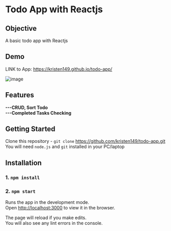 # Todo App with Reactjs


## Objective

A basic todo app with Reactjs 

## Demo
LINK to App: https://kristen149.github.io/todo-app/ 

![image](https://github.com/kristen149/todo-app/assets/100759917/22d85467-e886-47ee-9bce-97894d8b6910)

 

## Features

**---CRUD, Sort Todo** </br>
**---Completed Tasks Checking**

## Getting Started

 Clone this repository - `git clone` https://github.com/kristen149/todo-app.git <br/>
 You will need `node.js` and `git` installed in your PC/laptop

## Installation

 ### 1. `npm install`
 ### 2. `npm start`

Runs the app in the development mode.\
Open [http://localhost:3000](http://localhost:3000) to view it in the browser.

The page will reload if you make edits.\
You will also see any lint errors in the console.

